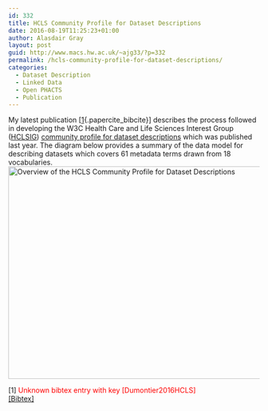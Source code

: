 ```yaml
---
id: 332
title: HCLS Community Profile for Dataset Descriptions
date: 2016-08-19T11:25:23+01:00
author: Alasdair Gray
layout: post
guid: http://www.macs.hw.ac.uk/~ajg33/?p=332
permalink: /hcls-community-profile-for-dataset-descriptions/
categories:
  - Dataset Description
  - Linked Data
  - Open PHACTS
  - Publication
---
```

My latest publication [[1](#paperkey_17){.papercite_bibcite}] describes the process followed in developing the W3C Health Care and Life Sciences Interest Group ([HCLSIG](https://www.w3.org/blog/hcls/)) [community profile for dataset descriptions](https://www.w3.org/TR/hcls-dataset/) which was published last year. The diagram below provides a summary of the data model for describing datasets which covers 61 metadata terms drawn from 18 vocabularies.[<img class="aligncenter size-full wp-image-335" src="http://www.macs.hw.ac.uk/~ajg33/wp-content/uploads/2016/08/hcls-overview.png" alt="Overview of the HCLS Community Profile for Dataset Descriptions" width="966" height="426" srcset="https://www.macs.hw.ac.uk/~ajg33/wp-content/uploads/2016/08/hcls-overview.png 966w, https://www.macs.hw.ac.uk/~ajg33/wp-content/uploads/2016/08/hcls-overview-300x132.png 300w, https://www.macs.hw.ac.uk/~ajg33/wp-content/uploads/2016/08/hcls-overview-768x339.png 768w, https://www.macs.hw.ac.uk/~ajg33/wp-content/uploads/2016/08/hcls-overview-620x273.png 620w" sizes="(max-width: 966px) 100vw, 966px" />](http://www.macs.hw.ac.uk/~ajg33/wp-content/uploads/2016/08/hcls-overview.png)

<div id="paperkey_17" class="papercite_entry">
  [1] <span style='color:red'>Unknown bibtex entry with key [Dumontier2016HCLS]</span><br /> <a href="javascript:void(0)" id="papercite_17" class="papercite_toggle">[Bibtex]</a>
</div>

<div class="papercite_bibtex" id="papercite_17_block">
  <pre><code class="tex bibtex"></code></pre>
</div>